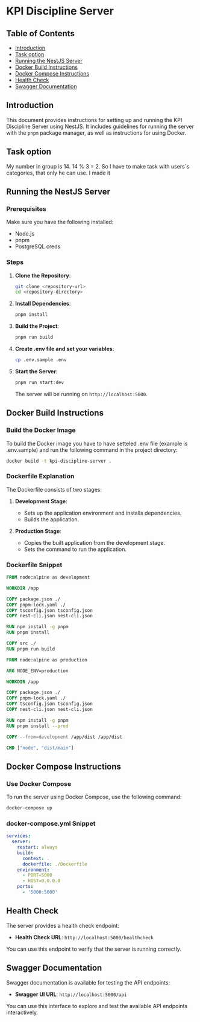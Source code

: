 # KPI Discipline Server

## Table of Contents
- [Introduction](#introduction)
- [Task option](#task-option)
- [Running the NestJS Server](#running-the-nestjs-server)
- [Docker Build Instructions](#docker-build-instructions)
- [Docker Compose Instructions](#docker-compose-instructions)
- [Health Check](#health-check)
- [Swagger Documentation](#swagger-documentation)

## Introduction
This document provides instructions for setting up and running the KPI Discipline Server using NestJS. It includes guidelines for running the server with the `pnpm` package manager, as well as instructions for using Docker.

## Task option
My number in group is 14. 14 % 3 = 2. So I have to make task with users`s categories, that only he can use. I made it

## Running the NestJS Server

### Prerequisites
Make sure you have the following installed:
- Node.js
- pnpm
- PostgreSQL creds

### Steps
1. **Clone the Repository**:
   ```bash
   git clone <repository-url>
   cd <repository-directory>
   ```

2. **Install Dependencies**:
   ```bash
   pnpm install
   ```

3. **Build the Project**:
   ```bash
   pnpm run build
   ```

4. **Create .env file and set your variables**:
   ```bash
   cp .env.sample .env
   ```

5. **Start the Server**:
   ```bash
   pnpm run start:dev
   ```
   The server will be running on `http://localhost:5000`.

## Docker Build Instructions

### Build the Docker Image
To build the Docker image you have to have setteled .env file (example is .env.sample) and run the following command in the project directory:
```bash
docker build -t kpi-discipline-server .
```

### Dockerfile Explanation
The Dockerfile consists of two stages:
1. **Development Stage**:
   - Sets up the application environment and installs dependencies.
   - Builds the application.

2. **Production Stage**:
   - Copies the built application from the development stage.
   - Sets the command to run the application.

### Dockerfile Snippet
```dockerfile
FROM node:alpine as development

WORKDIR /app

COPY package.json ./
COPY pnpm-lock.yaml ./
COPY tsconfig.json tsconfig.json
COPY nest-cli.json nest-cli.json

RUN npm install -g pnpm
RUN pnpm install

COPY src ./
RUN pnpm run build

FROM node:alpine as production

ARG NODE_ENV=production

WORKDIR /app

COPY package.json ./
COPY pnpm-lock.yaml ./
COPY tsconfig.json tsconfig.json
COPY nest-cli.json nest-cli.json

RUN npm install -g pnpm
RUN pnpm install --prod

COPY --from=development /app/dist /app/dist

CMD ["node", "dist/main"]
```

## Docker Compose Instructions

### Use Docker Compose
To run the server using Docker Compose, use the following command:
```bash
docker-compose up
```

### docker-compose.yml Snippet
```yaml
services:
  server:
    restart: always
    build:
      context: .
      dockerfile: ./Dockerfile
    environment:
      - PORT=5000
      - HOST=0.0.0.0
    ports:
      - '5000:5000'
```

## Health Check
The server provides a health check endpoint:
- **Health Check URL**: `http://localhost:5000/healthcheck`
  
You can use this endpoint to verify that the server is running correctly.

## Swagger Documentation
Swagger documentation is available for testing the API endpoints:
- **Swagger UI URL**: `http://localhost:5000/api`
  
You can use this interface to explore and test the available API endpoints interactively.